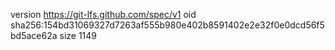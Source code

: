 version https://git-lfs.github.com/spec/v1
oid sha256:154bd31069327d7263af555b980e402b8591402e2e32f0e0dcd56f5bd5ace62a
size 1149
